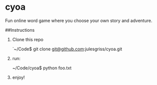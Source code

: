 # cyoa
Fun online word game where you choose your own story and adventure.

##Instructions
1. Clone this repo

    `~/Code$ git clone git@github.com:julesgriss/cyoa.git


2. run: 

    ~/Code/cyoa$ python foo.txt
    
3. enjoy!